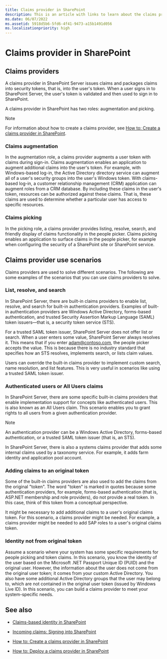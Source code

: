 ```yaml
---
title: Claims provider in SharePoint
description: This is an article with links to learn about the claims provider in SharePoint.
ms.date: 06/07/2022
ms.assetid: 5918d5b6-5fd6-4f41-9473-a15b1491d056
ms.localizationpriority: high
---
```



# Claims provider in SharePoint

## Claims providers

A claims provider in SharePoint Server issues claims and packages claims into security tokens, that is, into the user's token. When a user signs in to SharePoint Server, the user's token is validated and then used to sign in to SharePoint.
  
    
    
A claims provider in SharePoint has two roles: augmentation and picking.
  
> [!NOTE]
> For information about how to create a claims provider, see  [How to: Create a claims provider in SharePoint](how-to-create-a-claims-provider-in-sharepoint.md). 
  
    
    


### Claims augmentation

In the augmentation role, a claims provider augments a user token with claims during sign-in. Claims augmentation enables an application to augment additional claims into the user's token. For example, with Windows-based log-in, the Active Directory directory service can augment all of a user's security groups into the user's Windows token. With claims-based log-in, a customer relationship management (CRM) application can augment roles from a CRM database. By including these claims in the user's token, resources can be authorized against these claims. That is, these claims are used to determine whether a particular user has access to specific resources.
  
    
    

### Claims picking

In the picking role, a claims provider provides listing, resolve, search, and friendly display of claims functionality in the people picker. Claims picking enables an application to surface claims in the people picker, for example when configuring the security of a SharePoint site or SharePoint service. 
  
    
    

## Claims provider use scenarios

Claims providers are used to solve different scenarios. The following are some examples of the scenarios that you can use claims providers to solve.
  
    
    

### List, resolve, and search

In SharePoint Server, there are built-in claims providers to enable list, resolve, and search for built-in authentication providers. Examples of built-in authentication providers are Windows Active Directory, forms-based authentication, and trusted Security Assertion Markup Language (SAML) token issuers—that is, a security token service (STS). 
  
    
    
For a trusted SAML token issuer, SharePoint Server does not offer list or search. When a user enters some value, SharePoint Server always resolves it. This means that if you enter adam@contoso.com, the people picker accepts the value. This is because there is no industry standard that specifies how an STS resolves, implements search, or lists claim values.
  
    
    
Users can override the built-in claims provider to implement custom search, name resolution, and list features. This is very useful in scenarios like using a trusted SAML token issuer.
  
    
    

### Authenticated users or All Users claims

In SharePoint Server, there are some specific built-in claims providers that enable implementation support for concepts like authenticated users. This is also known as an All Users claim. This scenario enables you to grant rights to all users from a given authentication provider.
  
> [!NOTE]
> An authentication provider can be a Windows Active Directory, forms-based authentication, or a trusted SAML token issuer (that is, an STS). 
  
    
    

In SharePoint Server, there is also a systems claims provider that adds some internal claims used by a taxonomy service. For example, it adds farm identity and application pool account.
  
    
    

### Adding claims to an original token

Some of the built-in claims providers are also used to add the claims from the original "token". The word "token" is marked in quotes because some authentication providers, for example, forms-based authentication (that is, ASP.NET membership and role providers), do not provide a real token. In this case, think of this token from a conceptual perspective.
  
    
    
It might be necessary to add additional claims to a user's original claims token. For this scenario, a claims provider might be needed. For example, a claims provider might be needed to add SAP roles to a user's original claims token.
  
    
    

### Identity not from original token

Assume a scenario where your system has some specific requirements for people picking and token claims. In this scenario, you know the identity of the user based on the Microsoft .NET Passport Unique ID (PUID) and the original user. However, the information about the user does not come from the original user token; it comes from your custom Active Directory. You also have some additional Active Directory groups that the user may belong to, which are not contained in the original user token (issued by Windows Live ID). In this scenario, you can build a claims provider to meet your system-specific needs.
  
    
    

## See also
<a name="bk_addresources"> </a>


-  [Claims-based identity in SharePoint](claims-based-identity-in-sharepoint.md)
    
  
-  [Incoming claims: Signing into SharePoint](incoming-claims-signing-into-sharepoint.md)
    
  
-  [How to: Create a claims provider in SharePoint](how-to-create-a-claims-provider-in-sharepoint.md)
    
  
-  [How to: Deploy a claims provider in SharePoint](how-to-deploy-a-claims-provider-in-sharepoint.md)
    
  

